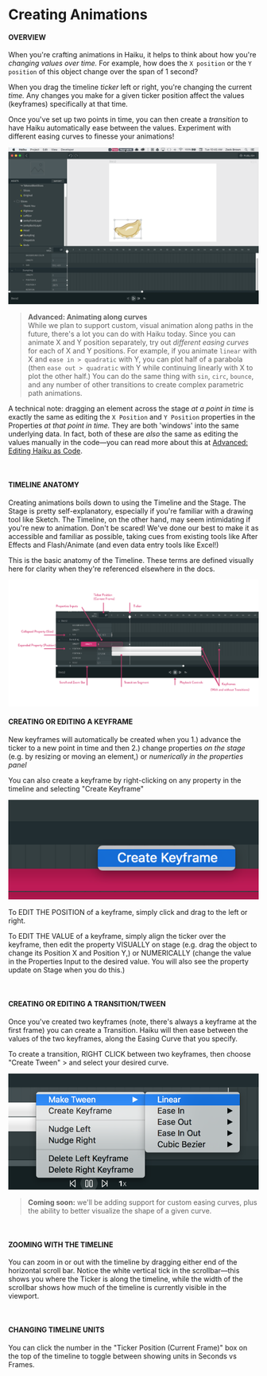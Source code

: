# Creating Animations

#### OVERVIEW

When you're crafting animations in Haiku, it helps to think about how you're *changing values over time.*  For example, how does the `X position` or the `Y position` of this object change over the span of 1 second?

When you drag the timeline *ticker* left or right, you're changing the current *time.*  Any changes you make for a given ticker position affect the values (keyframes) specifically at that time.

Once you've set up two points in time, you can then create a *transition* to have Haiku automatically ease between the values.  Experiment with different easing curves to finesse your animations!

![](/assets/animate-position.gif)

> **Advanced: Animating along curves**<br>
> While we plan to support custom, visual animation along paths in the future, there's a lot you can do with Haiku today.  Since you can animate X and Y position separately, try out *different easing curves* for each of X and Y positions.  For example, if you animate `linear` with X and `ease in > quadratic` with Y, you can plot half of a parabola (then `ease out > quadratic` with Y while continuing linearly with X to plot the other half.)  You can do the same thing with `sin`, `circ`, `bounce`, and any number of other transitions to create complex parametric path animations.


A technical note:  dragging an element across the stage *at a point in time* is exactly the same as editing the `X Position` and `Y Position` properties in the Properties *at that point in time.*  They are both 'windows' into the same underlying data.  In fact, both of these are *also* the same as editing the values manually in the code—you can read more about this at [Advanced:  Editing Haiku as Code](./advanced-editing-haiku-as-code.md).


<br>

#### TIMELINE ANATOMY

Creating animations boils down to using the Timeline and the Stage.  The Stage is pretty self-explanatory, especially if you're familiar with a drawing tool like Sketch.  The Timeline, on the other hand, may seem intimidating if you're new to animation.  Don't be scared!  We've done our best to make it as accessible and familiar as possible, taking cues from existing tools like After Effects and Flash/Animate (and even data entry tools like Excel!)

This is the basic anatomy of the Timeline.  These terms are defined visually here for clarity when they're referenced elsewhere in the docs.

![](/assets/timeline-anatomy.png)



#### CREATING OR EDITING A KEYFRAME

New keyframes will automatically be created when you 1.) advance the ticker to a new point in time and then 2.) change properties *on the stage* (e.g. by resizing or moving an element,) or *numerically in the properties panel*

You can also create a keyframe by right-clicking on any property in the timeline and selecting "Create Keyframe"

![](/assets/create-keyframe.png)


To EDIT THE POSITION of a keyframe, simply click and drag to the left or right.

To EDIT THE VALUE of a keyframe, simply align the ticker over the keyframe, then edit the property VISUALLY on stage (e.g. drag the object to change its Position X and Position Y,) or NUMERICALLY (change the value in the Properties Input to the desired value.  You will also see the property update on Stage when you do this.)

<br>


#### CREATING OR EDITING A TRANSITION/TWEEN

Once you've created two keyframes (note, there's always a keyframe at the first frame) you can create a Transition.  Haiku will then ease between the values of the two keyframes, along the Easing Curve that you specify.

To create a transition, RIGHT CLICK between two keyframes, then choose "Create Tween" > and select your desired curve.

![](/assets/make-tween.png)

> **Coming soon:**  we'll be adding support for custom easing curves, plus the ability to better visualize the shape of a given curve.

<br>


#### ZOOMING WITH THE TIMELINE

You can zoom in or out with the timeline by dragging either end of the horizontal scroll bar.  Notice the white vertical tick in the scrollbar—this shows you where the Ticker is along the timeline, while the width of the scrollbar shows how much of the timeline is currently visible in the viewport.


<br>

#### CHANGING TIMELINE UNITS

You can click the number in the "Ticker Position (Current Frame)" box on the top of the timeline to toggle between showing units in Seconds vs Frames.

<br>
